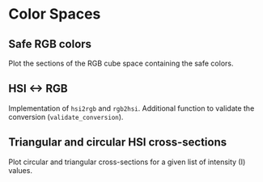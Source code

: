 # Color Spaces

## Safe RGB colors

Plot the sections of the RGB cube space containing the safe colors.

## HSI <-> RGB
Implementation of `hsi2rgb` and `rgb2hsi`. Additional function to validate the conversion (`validate_conversion`).

## Triangular and circular HSI cross-sections
Plot circular and triangular cross-sections for a given list of intensity (I) values. 
